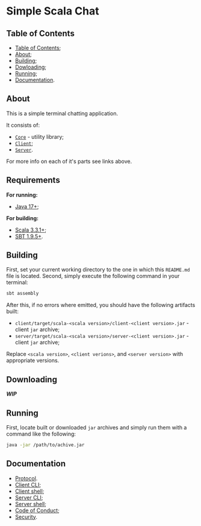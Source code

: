 # Simple Scala Chat

## Table of Contents

- [Table of Contents](#table-of-contents);
- [About](#about);
- [Building](#building);
- [Dowloading](#downloading);
- [Running](#running);
- [Documentation](#documentation).

## About

This is a simple terminal chatting application.

It consists of:

- [`Core`](./core/README.md) - utility library;
- [`Client`](./client/README.md);
- [`Server`](./server/README.md).

For more info on each of it's parts see links above.

## Requirements

**For running:**

- [Java 17+](https://www.oracle.com/java/technologies/javase/jdk17-archive-downloads.html);

**For building:**

- [Scala 3.3.1+](https://www.scala-lang.org/download/3.3.1.html);
- [SBT 1.9.5+](https://www.scala-sbt.org/download.html).

## Building

First, set your current working directory to the one in which this `README.md` file is located.
Second, simply execute the following command in your terminal:

```bash
sbt assembly
```

After this, if no errors where emitted, you should have the following artifacts built:

- `client/target/scala-<scala version>/client-<client version>.jar` - client `jar` archive;
- `server/target/scala-<scala version>/server-<client version>.jar` - client `jar` archive;

Replace `<scala version>`, `<client verions>`, and `<server version>` with appropriate versions.

## Downloading

***WIP***

## Running

First, locate built or downloaded `jar` archives and simply run them with a command like the following:

```bash
java -jar /path/to/achive.jar
```

## Documentation

- [Protocol](./docs/protocol.md).
- [Client CLI](./client/docs/cli.md);
- [Client shell](./client/docs/shell.md);
- [Server CLI](./server/docs/cli.md);
- [Server shell](./server/docs/shell.md);
- [Code of Conduct](./docs/CODE_OF_CONDUCT.md);
- [Security](./docs/SECURITY.md).
